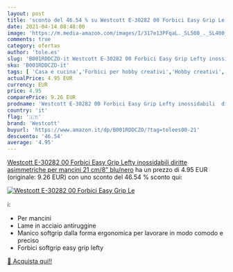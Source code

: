 ```yaml
---
layout: post
title: 'sconto del 46.54 % su Westcott E-30282 00 Forbici Easy Grip Le  '
date: 2021-04-14 08:48:00
image: 'https://m.media-amazon.com/images/I/317e13PFqaL._SL500_._SL400_.jpg'
comments: true
category: ofertas
author: 'tole.es'
slug: 'B001RDDCZO-it Westcott E-30282 00 Forbici Easy Grip Lefty inossidabili...'
sku: 'B001RDDCZO-it'
tags: [ 'Casa e cucina','Forbici per hobby creativi','Hobby creativi','Materiali per hobby creativi','Utensili per il taglio per hobby creativi','westcott', ]
actualPrice: 4.95 EUR
currency: EUR
price: 4.95
comparePrice: 9.26 EUR
prodname: 'Westcott E-30282 00 Forbici Easy Grip Lefty inossidabili  diritte  asimmetriche  per mancini  21 cm/8”  blu/nero'
country: 'it'
flag: '🇮🇹'
brand: 'Westcott'
buyurl: 'https://www.amazon.it/dp/B001RDDCZO/?tag=tolees00-21'
descuento: '46.54'
average: '4.95'
---
```


[Westcott E-30282 00 Forbici Easy Grip Lefty inossidabili  diritte  asimmetriche  per mancini  21 cm/8”  blu/nero](https://www.amazon.it/dp/B001RDDCZO/?tag=tolees00-21) ha un prezzo di 4.95 EUR (originale: 9.26 EUR) con uno sconto del 46.54 % sconto qui:

[![Westcott E-30282 00 Forbici Easy Grip Le](https://m.media-amazon.com/images/I/317e13PFqaL._SL500_._SL400_.jpg)](https://www.amazon.it/dp/B001RDDCZO/?tag=tolees00-21)

ℹ️:

- Per mancini
- Lame in acciaio antiruggine
- Manico softgrip dalla forma ergonomica per lavorare in modo comodo e preciso
- Forbici softgrip easy grip lefty

[🛒 Acquista qui!!](https://www.amazon.it/dp/B001RDDCZO/?tag=tolees00-21)
